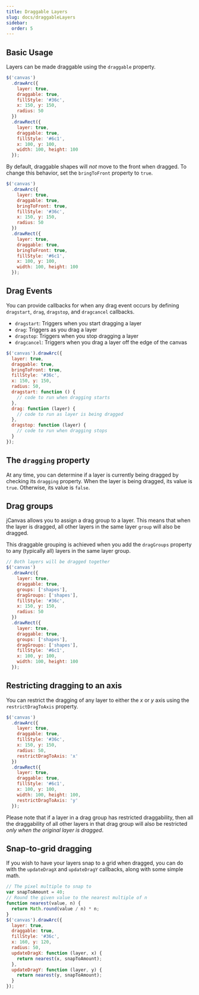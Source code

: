 ```yaml
---
title: Draggable Layers
slug: docs/draggableLayers
sidebar:
  order: 5
---
```


## Basic Usage

Layers can be made draggable using the `draggable` property.

```js
$('canvas')
  .drawArc({
    layer: true,
    draggable: true,
    fillStyle: '#36c',
    x: 150, y: 150,
    radius: 50
  })
  .drawRect({
    layer: true,
    draggable: true,
    fillStyle: '#6c1',
    x: 100, y: 100,
    width: 100, height: 100
  });
```

By default, draggable shapes will _not_ move to the front when dragged. To change this behavior, set the `bringToFront` property to `true`.

```js
$('canvas')
  .drawArc({
    layer: true,
    draggable: true,
    bringToFront: true,
    fillStyle: '#36c',
    x: 150, y: 150,
    radius: 50
  })
  .drawRect({
    layer: true,
    draggable: true,
    bringToFront: true,
    fillStyle: '#6c1',
    x: 100, y: 100,
    width: 100, height: 100
  });
```

## Drag Events

You can provide callbacks for when any drag event occurs by defining `dragstart`, `drag`, `dragstop`, and `dragcancel` callbacks.

- `dragstart`: Triggers when you start dragging a layer
- `drag`: Triggers as you drag a layer
- `dragstop`: Triggers when you stop dragging a layer
- `dragcancel`: Triggers when you drag a layer off the edge of the canvas

```js
$('canvas').drawArc({
  layer: true,
  draggable: true,
  bringToFront: true,
  fillStyle: '#36c',
  x: 150, y: 150,
  radius: 50,
  dragstart: function () {
    // code to run when dragging starts
  },
  drag: function (layer) {
    // code to run as layer is being dragged
  },
  dragstop: function (layer) {
    // code to run when dragging stops
  }
});
```

## The `dragging` property

At any time, you can determine if a layer is currently being dragged by checking its `dragging` property. When the layer is being dragged, its value is `true`. Otherwise, its value is `false`.

## Drag groups

jCanvas allows you to assign a drag group to a layer. This means that when the layer is dragged, all other layers in the same layer `group` will also be dragged.

This draggable grouping is achieved when you add the `dragGroups` property to any (typically all) layers in the same layer group.

```js
// Both layers will be dragged together
$('canvas')
  .drawArc({
    layer: true,
    draggable: true,
    groups: ['shapes'],
    dragGroups: ['shapes'],
    fillStyle: '#36c',
    x: 150, y: 150,
    radius: 50
  })
  .drawRect({
    layer: true,
    draggable: true,
    groups: ['shapes'],
    dragGroups: ['shapes'],
    fillStyle: '#6c1',
    x: 100, y: 100,
    width: 100, height: 100
  });
```

## Restricting dragging to an axis

You can restrict the dragging of any layer to either the _x_ or _y_ axis using the `restrictDragToAxis` property.

```js
$('canvas')
  .drawArc({
    layer: true,
    draggable: true,
    fillStyle: '#36c',
    x: 150, y: 150,
    radius: 50,
    restrictDragToAxis: 'x'
  })
  .drawRect({
    layer: true,
    draggable: true,
    fillStyle: '#6c1',
    x: 100, y: 100,
    width: 100, height: 100,
    restrictDragToAxis: 'y'
  });
```

Please note that if a layer in a drag group has restricted draggability, then all the draggability of all other layers in that drag group will also be restricted _only when the original layer is dragged_.

## Snap-to-grid dragging

If you wish to have your layers snap to a grid when dragged, you can do with the
`updateDragX` and `updateDragY` callbacks, along with some simple math.

```js
// The pixel multiple to snap to
var snapToAmount = 40;
// Round the given value to the nearest multiple of n
function nearest(value, n) {
  return Math.round(value / n) * n;
}
$('canvas').drawArc({
  layer: true,
  draggable: true,
  fillStyle: '#36c',
  x: 160, y: 120,
  radius: 50,
  updateDragX: function (layer, x) {
    return nearest(x, snapToAmount);
  },
  updateDragY: function (layer, y) {
    return nearest(y, snapToAmount);
  }
});
```
